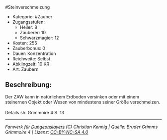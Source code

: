 #Steinverschmelzung  
- Kategorie: #Zauber  
- Zugangsstufen:  
  - Heiler: 8  
  - Zauberer: 10  
  - Schwarzmagier: 12  
- Kosten: 255  
- Zauberbonus: 0  
- Dauer: Konzentration  
- Reichweite: Selbst  
- Abklingzeit: 10 KR  
- Art: Zaubern     

## Beschreibung:
Der ZAW kann in natürlichem Erdboden versinken oder mit einem steinernen Objekt oder Wesen von mindestens seiner Größe verschmelzen.<br><br>Details sh. Grimmoire 4 S. 13


___
*Fanwerk für [Dungeonslayers](https://www.dungeonslayers.net/) (C) Christian Kennig | Quelle: Bruder Grimms Grimmoire 4 | Lizenz: [CC-BY-NC-SA 4.0](https://creativecommons.org/licenses/by-nc-sa/4.0/deed.de)*